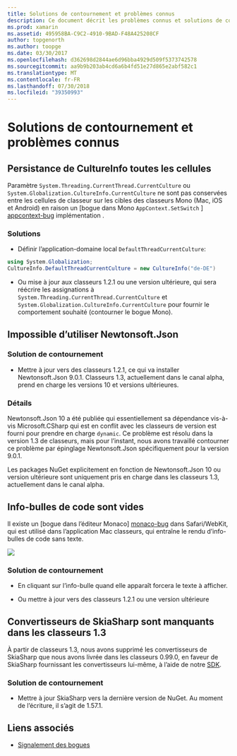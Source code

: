 ```yaml
---
title: Solutions de contournement et problèmes connus
description: Ce document décrit les problèmes connus et solutions de contournement pour les classeurs de Xamarin. Il aborde les problèmes de CultureInfo, les problèmes JSON et bien plus encore.
ms.prod: xamarin
ms.assetid: 495958BA-C9C2-4910-9BAD-F48A425208CF
author: topgenorth
ms.author: toopge
ms.date: 03/30/2017
ms.openlocfilehash: d362698d2844ae6d96bba4929d509f5373742578
ms.sourcegitcommit: aa9b9b203ab4cd6a6b4fd51e27d865e2abf582c1
ms.translationtype: MT
ms.contentlocale: fr-FR
ms.lasthandoff: 07/30/2018
ms.locfileid: "39350993"
---
```

# <a name="known-issues--workarounds"></a>Solutions de contournement et problèmes connus

## <a name="persistence-of-cultureinfo-across-cells"></a>Persistance de CultureInfo toutes les cellules

Paramètre `System.Threading.CurrentThread.CurrentCulture` ou `System.Globalization.CultureInfo.CurrentCulture` ne sont pas conservées entre les cellules de classeur sur les cibles des classeurs Mono (Mac, iOS et Android) en raison un [bogue dans Mono `AppContext.SetSwitch` ] [ appcontext-bug] implémentation .

### <a name="workarounds"></a>Solutions

* Définir l’application-domaine local `DefaultThreadCurrentCulture`:
```csharp
using System.Globalization;
CultureInfo.DefaultThreadCurrentCulture = new CultureInfo("de-DE")
```

* Ou mise à jour aux classeurs 1.2.1 ou une version ultérieure, qui sera réécrire les assignations à `System.Threading.CurrentThread.CurrentCulture` et `System.Globalization.CultureInfo.CurrentCulture` pour fournir le comportement souhaité (contourner le bogue Mono).

## <a name="unable-to-use-newtonsoftjson"></a>Impossible d’utiliser Newtonsoft.Json

### <a name="workaround"></a>Solution de contournement

* Mettre à jour vers des classeurs 1.2.1, ce qui va installer Newtonsoft.Json 9.0.1.
  Classeurs 1.3, actuellement dans le canal alpha, prend en charge les versions 10 et versions ultérieures.

### <a name="details"></a>Détails

Newtonsoft.Json 10 a été publiée qui essentiellement sa dépendance vis-à-vis Microsoft.CSharp qui est en conflit avec les classeurs de version est fourni pour prendre en charge `dynamic`. Ce problème est résolu dans la version 1.3 de classeurs, mais pour l’instant, nous avons travaillé contourner ce problème par épinglage Newtonsoft.Json spécifiquement pour la version 9.0.1.

Les packages NuGet explicitement en fonction de Newtonsoft.Json 10 ou version ultérieure sont uniquement pris en charge dans les classeurs 1.3, actuellement dans le canal alpha.

## <a name="code-tooltips-are-blank"></a>Info-bulles de code sont vides

Il existe un [bogue dans l’éditeur Monaco] [ monaco-bug] dans Safari/WebKit, qui est utilisé dans l’application Mac classeurs, qui entraîne le rendu d’info-bulles de code sans texte.

![](general-images/monaco-signature-help-bug.png)

### <a name="workaround"></a>Solution de contournement

* En cliquant sur l’info-bulle quand elle apparaît forcera le texte à afficher.

* Ou mettre à jour vers des classeurs 1.2.1 ou une version ultérieure

[appcontext-bug]: https://bugzilla.xamarin.com/show_bug.cgi?id=54448
[monaco-bug]: https://github.com/Microsoft/monaco-editor/issues/408

## <a name="skiasharp-renderers-are-missing-in-workbooks-13"></a>Convertisseurs de SkiaSharp sont manquants dans les classeurs 1.3

À partir de classeurs 1.3, nous avons supprimé les convertisseurs de SkiaSharp que nous avons livrée dans les classeurs 0.99.0, en faveur de SkiaSharp fournissant les convertisseurs lui-même, à l’aide de notre [SDK](~/tools/workbooks/sdk/index.md).

### <a name="workaround"></a>Solution de contournement

* Mettre à jour SkiaSharp vers la dernière version de NuGet. Au moment de l’écriture, il s’agit de 1.57.1.

## <a name="related-links"></a>Liens associés

- [Signalement des bogues](~/tools/workbooks/install.md#reporting-bugs)
